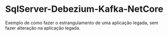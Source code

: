 # SqlServer-Debezium-Kafka-NetCore
Exemplo de como fazer o estrangulamento de uma aplicação legada, sem fazer alteração na aplicação legada. 
